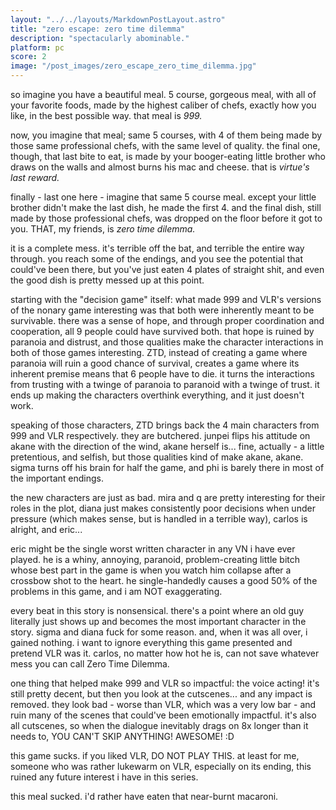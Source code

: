 ```yaml
---
layout: "../../layouts/MarkdownPostLayout.astro"
title: "zero escape: zero time dilemma"
description: "spectacularly abominable."
platform: pc
score: 2
image: "/post_images/zero_escape_zero_time_dilemma.jpg"
---
```

so imagine you have a beautiful meal. 5 course, gorgeous meal, with all of your favorite foods, made by the highest caliber of chefs, exactly how you like, in the best possible way. that meal is *999.*

now, you imagine that meal; same 5 courses, with 4 of them being made by those same professional chefs, with the same level of quality. the final one, though, that last bite to eat, is made by your booger-eating little brother who draws on the walls and almost burns his mac and cheese. that is *virtue's last reward.*

finally - last one here - imagine that same 5 course meal. except your little brother didn't make the last dish, he made the first 4. and the final dish, still made by those professional chefs, was dropped on the floor before it got to you. THAT, my friends, is *zero time dilemma.*

it is a complete mess. it's terrible off the bat, and terrible the entire way through. you reach some of the endings, and you see the potential that could've been there, but you've just eaten 4 plates of straight shit, and even the good dish is pretty messed up at this point.

starting with the "decision game" itself: what made 999 and VLR's versions of the nonary game interesting was that both were inherently meant to be survivable. there was a sense of hope, and through proper coordination and cooperation, all 9 people could have survived both. that hope is ruined by paranoia and distrust, and those qualities make the character interactions in both of those games interesting. ZTD, instead of creating a game where paranoia will ruin a good chance of survival, creates a game where its inherent premise means that 6 people have to die. it turns the interactions from trusting with a twinge of paranoia to paranoid with a twinge of trust. it ends up making the characters overthink everything, and it just doesn't work.

speaking of those characters, ZTD brings back the 4 main characters from 999 and VLR respectively. they are butchered. junpei flips his attitude on akane with the direction of the wind, akane herself is... fine, actually - a little pretentious, and selfish, but those qualities kind of make akane, akane. sigma turns off his brain for half the game, and phi is barely there in most of the important endings.

the new characters are just as bad. mira and q are pretty interesting for their roles in the plot, diana just makes consistently poor decisions when under pressure (which makes sense, but is handled in a terrible way), carlos is alright, and eric...

eric might be the single worst written character in any VN i have ever played. he is a whiny, annoying, paranoid, problem-creating little bitch whose best part in the game is when you watch him collapse after a crossbow shot to the heart. he single-handedly causes a good 50% of the problems in this game, and i am NOT exaggerating.

every beat in this story is nonsensical. there's a point where an old guy literally just shows up and becomes the most important character in the story. sigma and diana fuck for some reason. and, when it was all over, i gained nothing. i want to ignore everything this game presented and pretend VLR was it. carlos, no matter how hot he is, can not save whatever mess you can call Zero Time Dilemma.

one thing that helped make 999 and VLR so impactful: the voice acting! it's still pretty decent, but then you look at the cutscenes... and any impact is removed. they look bad - worse than VLR, which was a very low bar - and ruin many of the scenes that could've been emotionally impactful. it's also all cutscenes, so when the dialogue inevitably drags on 8x longer than it needs to, YOU CAN'T SKIP ANYTHING! AWESOME! :D

this game sucks. if you liked VLR, DO NOT PLAY THIS. at least for me, someone who was rather lukewarm on VLR, especially on its ending, this ruined any future interest i have in this series.

this meal sucked. i'd rather have eaten that near-burnt macaroni.
